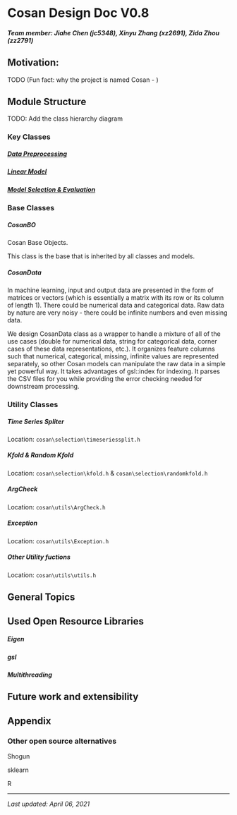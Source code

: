 # Cosan Design Doc V0.8

##### Team member: Jiahe Chen (jc5348), Xinyu Zhang (xz2691), Zida Zhou (zz2791)

## Motivation: 
TODO
(Fun fact: why the project is named Cosan - )

## Module Structure
TODO: Add the class hierarchy diagram

### Key Classes

##### [Data Preprocessing](https://github.com/gchenra/cosan/blob/jiahe/design/PreprocessDesignDoc.md)

##### [Linear Model](https://github.com/gchenra/cosan/blob/jiahe/ModelDesignDoc.md)

##### [Model Selection & Evaluation](https://github.com/gchenra/cosan/blob/jiahe/SelectDesignDoc.md)

### Base Classes

##### CosanBO
Cosan Base Objects. 

This class is the base that is inherited by all classes and models. 

##### CosanData

In machine learning, input and output data are presented in the form of matrices or vectors (which is essentially a matrix with its row or its column of length 1). There could be numerical data and categorical data. Raw data by nature are very noisy - there could be infinite numbers and even missing data. 

We design CosanData class as a wrapper to handle a mixture of all of the use cases (double for numerical data, string for categorical data, corner cases of these data representations, etc.). It organizes feature columns such that numerical, categorical, missing, infinite values are represented separately, so other Cosan models can manipulate the raw data in a simple yet powerful way. It takes advantages of gsl::index for indexing. It parses the CSV files for you while providing the error checking needed for downstream processing. 

### Utility Classes

##### Time Series Spliter 
Location: `cosan\selection\timeseriessplit.h`

##### Kfold & Random Kfold
Location: `cosan\selection\kfold.h` & `cosan\selection\randomkfold.h`

##### ArgCheck
Location: `cosan\utils\ArgCheck.h`

##### Exception
Location: `cosan\utils\Exception.h`

##### Other Utility fuctions
Location: `cosan\utils\utils.h`


## General Topics

## Used Open Resource Libraries 
##### Eigen
##### gsl
##### Multithreading

## Future work and extensibility

## Appendix

### Other open source alternatives

Shogun

sklearn

R



----


*Last updated: April 06, 2021*
